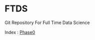 # FTDS
Git Repository For Full Time Data Science

Index :
[Phase0](https://github.com/sonnyrd/learning_journal/tree/main/Phase_0)

